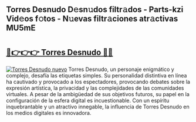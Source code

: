 ## Torres Desnudo D𝚎sn𝚞dos filtr𝚊dos - Parts-kzi Vid𝚎os f𝚘tos - N𝚞evas filtr𝚊ciones atr𝚊ctivas MU5mE

# <h2><a href="http://mbci2q.tromn.icu/?c=Torres+Desnudo">🔗👉👉👉 Torres Desnudo 🔗🔗</a></h2>

[![Torres Desnudo nuevo](https://i.imgur.com/pEAQMta.gif)](http://mbci2q.tromn.icu/?c=Torres+Desnudo)
Torres Desnudo, un personaje enigmático y complejo, desafía las etiquetas simples. Su personalidad distintiva en línea ha cautivado y provocado a los espectadores, provocando debates sobre la expresión artística, la privacidad y las complejidades de las comunidades virtuales. A pesar de la ambigüedad de sus objetivos futuros, su papel en la configuración de la esfera digital es incuestionable. Con un espíritu inquebrantable y un atractivo innegable, la influencia de Torres Desnudo en los medios digitales es innovadora.
